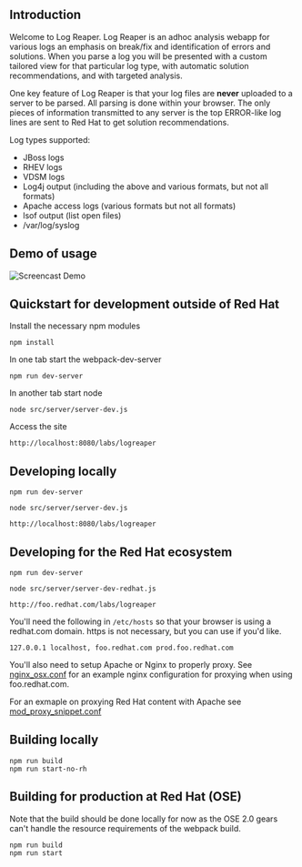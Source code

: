 ## Introduction


Welcome to Log Reaper.  Log Reaper is an adhoc analysis webapp for various logs an emphasis on break/fix and identification of errors and solutions.
When you parse a log you will be presented with a custom tailored view for that particular log type, with automatic solution recommendations, and with targeted analysis.

One key feature of Log Reaper is that your log files are **never** uploaded to a server to be parsed.  All parsing is done within your browser.
The only pieces of information transmitted to any server is the top ERROR-like log lines are sent to Red Hat to get solution recommendations.

Log types supported:

* JBoss logs
* RHEV logs
* VDSM logs
* Log4j output (including the above and various formats, but not all formats)
* Apache access logs (various formats but not all formats)
* lsof output (list open files)
* /var/log/syslog

## Demo of usage

![Screencast Demo](https://cloud.githubusercontent.com/assets/2019830/13253877/62b798f2-da0c-11e5-8776-22d33b8b3fa1.gif "Screencast demo")


## Quickstart for development outside of Red Hat

Install the necessary npm modules

    npm install

In one tab start the webpack-dev-server

    npm run dev-server

In another tab start node

    node src/server/server-dev.js

Access the site

    http://localhost:8080/labs/logreaper


## Developing locally

    npm run dev-server

    node src/server/server-dev.js

    http://localhost:8080/labs/logreaper


## Developing for the Red Hat ecosystem

    npm run dev-server

    node src/server/server-dev-redhat.js

    http://foo.redhat.com/labs/logreaper

You'll need the following in `/etc/hosts` so that your browser is using a redhat.com domain.  https is not necessary, but you can use if you'd like.

    127.0.0.1 localhost, foo.redhat.com prod.foo.redhat.com

You'll also need to setup Apache or Nginx to properly proxy.  See [nginx_osx.conf](https://github.com/engineersamuel/logreaper/blob/master/config/nginx_osx.conf) for an example nginx configuration for proxying when using foo.redhat.com.

For an exmaple on proxying Red Hat content with Apache see [mod_proxy_snippet.conf](https://github.com/engineersamuel/logreaper/blob/master/config/mod_proxy_snippet.conf)

## Building locally

    npm run build
    npm run start-no-rh

## Building for production at Red Hat (OSE)

Note that the build should be done locally for now as the OSE 2.0 gears can't handle the resource requirements of the webpack build.

    npm run build
    npm run start
